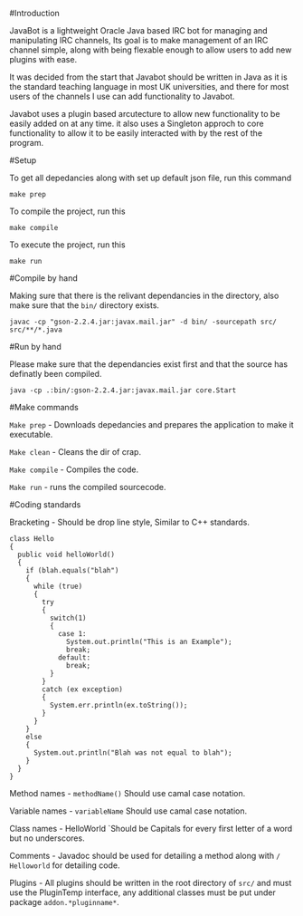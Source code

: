 #Introduction

JavaBot is a lightweight Oracle Java based IRC bot for managing and manipulating IRC channels, 
Its goal is to make management of an IRC channel simple, along with being flexable enough to allow users to add new plugins with ease.

It was decided from the start that Javabot should be written in Java as it is the standard teaching language in most UK universities,
and there for most users of the channels I use can add functionality to Javabot.

Javabot uses a plugin based arcutecture to allow new functionality to be easily added on at any time. it also uses a Singleton approch to core functionality to allow it to be easily interacted with by the rest of the program.


#Setup

To get all depedancies along with set up default json file, run this command

`make prep`

To compile the project, run this

`make compile`

To execute the project, run this

`make run`


#Compile by hand

Making sure that there is the relivant dependancies in the directory, also make sure that the `bin/` directory exists.

`javac -cp "gson-2.2.4.jar:javax.mail.jar" -d bin/ -sourcepath src/ src/**/*.java`


#Run by hand

Please make sure that the dependancies exist first and that the source has definatly been compiled.

`java -cp .:bin/:gson-2.2.4.jar:javax.mail.jar core.Start`


#Make commands

`Make prep` - Downloads depedancies and prepares the application to make it executable.

`Make clean` - Cleans the dir of crap.

`Make compile` - Compiles the code.

`Make run` - runs the compiled sourcecode.

#Coding standards

Bracketing - Should be drop line style, Similar to C++ standards.
```
class Hello
{
  public void helloWorld()
  {
    if (blah.equals("blah")
    {
      while (true)
      {
        try
        {
          switch(1)
          {
            case 1:
              System.out.println("This is an Example");
              break;
            default:
              break;
          }
        }
        catch (ex exception)
        {
          System.err.println(ex.toString());
        }
      }
    }
    else
    {
      System.out.println("Blah was not equal to blah");
    }
  }
}
```
Method names - `methodName()` Should use camal case notation.

Variable names - `variableName` Should use camal case notation.

Class names - HelloWorld `Should be Capitals for every first letter of a word but no underscores.

Comments - Javadoc should be used for detailing a method along with `/ Helloworld` for detailing code.

Plugins - All plugins should be written in the root directory of `src/` and must use the PluginTemp interface, any additional classes must be put under package `addon.*pluginname*`.
